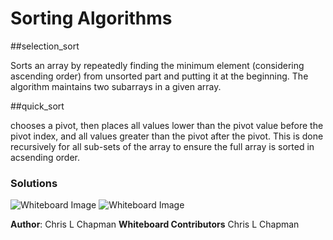 # Sorting Algorithms

##selection_sort

 Sorts an array by repeatedly finding the minimum element (considering ascending order) from unsorted part and putting it at the beginning. The algorithm maintains two subarrays in a given array.

##quick_sort

chooses a pivot, then places all values lower than the pivot value before the pivot index, and all values greater than the pivot after the pivot. This is done recursively for all sub-sets of the array to ensure the full array is sorted in acsending order.

### Solutions

![Whiteboard Image](../../assets/selection.jpg)
![Whiteboard Image](../../assets/quicksort.jpg)
<!-- ![Whiteboard Image](../../assets/name.jpg) -->
<!-- ![Whiteboard Image](../../assets/name.jpg) -->
<!-- ![Whiteboard Image](../../assets/name.jpg) -->

**Author**: Chris L Chapman
**Whiteboard Contributors** Chris L Chapman
